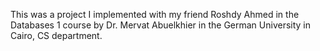 This was a project I implemented with my friend Roshdy Ahmed in the Databases 1 course by Dr. Mervat Abuelkhier in the German University in Cairo, CS department.
